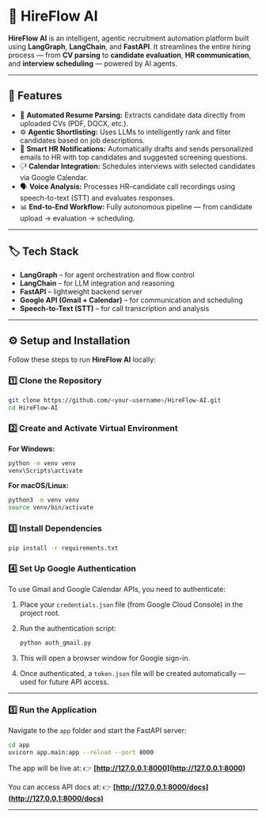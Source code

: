 # 🤖 HireFlow AI

**HireFlow AI** is an intelligent, agentic recruitment automation platform built using **LangGraph**, **LangChain**, and **FastAPI**.
It streamlines the entire hiring process — from **CV parsing** to **candidate evaluation**, **HR communication**, and **interview scheduling** — powered by AI agents.

---

## 🚀 Features

* 🤠 **Automated Resume Parsing:** Extracts candidate data directly from uploaded CVs (PDF, DOCX, etc.).
* ⚙️ **Agentic Shortlisting:** Uses LLMs to intelligently rank and filter candidates based on job descriptions.
* 📩 **Smart HR Notifications:** Automatically drafts and sends personalized emails to HR with top candidates and suggested screening questions.
* 🖓️ **Calendar Integration:** Schedules interviews with selected candidates via Google Calendar.
* 🗣️ **Voice Analysis:** Processes HR–candidate call recordings using speech-to-text (STT) and evaluates responses.
* 📊 **End-to-End Workflow:** Fully autonomous pipeline — from candidate upload → evaluation → scheduling.

---

## 🏷️ Tech Stack

* **LangGraph** – for agent orchestration and flow control
* **LangChain** – for LLM integration and reasoning
* **FastAPI** – lightweight backend server
* **Google API (Gmail + Calendar)** – for communication and scheduling
* **Speech-to-Text (STT)** – for call transcription and analysis

---

## ⚙️ Setup and Installation

Follow these steps to run **HireFlow AI** locally:

### 1️⃣ Clone the Repository

```bash
git clone https://github.com/<your-username>/HireFlow-AI.git
cd HireFlow-AI
```

### 2️⃣ Create and Activate Virtual Environment

**For Windows:**

```bash
python -m venv venv
venv\Scripts\activate
```

**For macOS/Linux:**

```bash
python3 -m venv venv
source venv/bin/activate
```

### 3️⃣ Install Dependencies

```bash
pip install -r requirements.txt
```

### 4️⃣ Set Up Google Authentication

To use Gmail and Google Calendar APIs, you need to authenticate:

1. Place your `credentials.json` file (from Google Cloud Console) in the project root.
2. Run the authentication script:

   ```bash
   python auth_gmail.py
   ```
3. This will open a browser window for Google sign-in.
4. Once authenticated, a `token.json` file will be created automatically — used for future API access.

---

### 5️⃣ Run the Application

Navigate to the `app` folder and start the FastAPI server:

```bash
cd app
uvicorn app.main:app --reload --port 8000
```

The app will be live at:
👉 **[http://127.0.0.1:8000](http://127.0.0.1:8000)**

You can access API docs at:
👉 **[http://127.0.0.1:8000/docs](http://127.0.0.1:8000/docs)**

---
